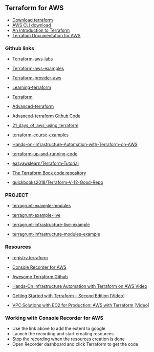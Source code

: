 
## Terraform for AWS
* [Download terraform](https://www.terraform.io/downloads.html)
* [AWS CLI download](https://aws.amazon.com/cli/)
* [An Introduction to Terraform](https://blog.gruntwork.io/an-introduction-to-terraform-f17df9c6d180)
* [Terrafom Documentation for AWS](https://registry.terraform.io/providers/hashicorp/aws/latest/docs)


### Github links
* [Terraform-aws-labs](https://github.com/mlabouardy/terraform-aws-labs)

* [Terraform-aws-examples](https://github.com/diodonfrost/terraform-aws-examples)

* [Terraform-provider-aws](https://github.com/hashicorp/terraform-provider-aws/tree/master/examples)

* [Learning-terraform](https://github.com/afloesch/learning-terraform)

* [Terraform](https://github.com/vivekyad4v/terraform)

* [Advanced-terraform](https://github.com/AndrewFarley/advanced-terraform)

* [Advanced-terraform Github Code](https://github.com/LinkedInLearning/advanced-terraform-2823489)

* [21_days_of_aws_using_terraform](https://github.com/100daysofdevops/21_days_of_aws_using_terraform)

* [terraform-course-examples](https://github.com/WillBrock/terraform-course-examples/tree/master/getting-started)

* [Hands-on-Infrastructure-Automation-with-Terraform-on-AWS](https://github.com/PacktPublishing/Hands-on-Infrastructure-Automation-with-Terraform-on-AWS)

* [terraform-up-and-running-code](https://github.com/brikis98/terraform-up-and-running-code)

* [easyawslearn/Terraform-Tutorial](https://github.com/easyawslearn/Terraform-Tutorial)

* [The Terraform Book code repository](https://github.com/turnbullpress/tfb-code)

* [quickbooks2018/Terraform-V-12-Good-Repo](https://github.com/quickbooks2018/Terraform-V-12/tree/master/terraform.v12)

### PROJECT
* [terragrunt-example-modules](https://github.com/slitsevych/terragrunt-example-modules)

* [terragrunt-example-live](https://github.com/slitsevych/terragrunt-example-live)

* [terragrunt-infrastructure-live-example](https://github.com/gruntwork-io/terragrunt-infrastructure-live-example)

* [terragrunt-infrastructure-modules-example](https://github.com/gruntwork-io/terragrunt-infrastructure-modules-example)


### Resources
* [registry.terraform](https://registry.terraform.io/)

* [Console Recorder for AWS](https://chrome.google.com/webstore/detail/console-recorder-for-aws/ganlhgooidfbijjidcpkeaohjnkeicba?hl=en)


* [Awesome Terraform Github](https://github.com/shuaibiyy/awesome-terraform)

* [Hands-On Infrastructure Automation with Terraform on AWS Video](https://www.packtpub.com/big-data-and-business-intelligence/hands-infrastructure-automation-terraform-aws-video)

* [Getting Started with Terraform - Second Edition [Video]](https://www.packtpub.com/networking-and-servers/getting-started-terraform-second-edition)

* [VPC Solutions with EC2 for Production: AWS with Terraform [Video]](https://www.packtpub.com/application-development/vpc-solutions-ec2-production-aws-terraform-video)


### Working with Console Recorder for AWS
* Use the link above to add the extent to google
* Launch the recording and start creating resources.
* Stop the recording when the resources creation is done
* Open Recorder dashboard and click Terraform to get the code


